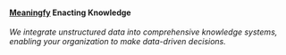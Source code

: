 #### [Meaningfy](https://meaningfy.ws/) Enacting Knowledge
_We integrate unstructured data into comprehensive knowledge systems, 
enabling your organization to make data-driven decisions._

<!---
----

#### Take control over your knowledge assets
_Systems we deliver offer a holistic view of all business data. No matter 
how diverse your company’s data mix may be, you can bring it all together. 
Better insights, better control._

----

### Services

* **Semantic Technology Consulting:** _Shorten your path from innovative ideas to effective delivery._
* **Semantic Data Modelling & Integration:** _Increase the business value of your enterprise data by adopting a semantic-based data model._
* **Text Mining & Text Analytics:** _Unlock the meaning from the unstructured text and expose new business insights._
* **Semantic Technology Training:** _Master semantic technologies with tailor-made training courses to accommodate your needs._

---

### Approach to give unstructured data meaning from plan to value
Since each project differs, we customize our solutions to meet your needs and approach every project with an open mind.

01. Discovery: On our first contact, we would like to learn about your business goals and product vision, as well as identify the most important features.
02. Proposal: We create a detailed document after collecting your initial requirements that details our proposed solution.
03. Development: During development, the requirements are confirmed during an initial meeting, and we walk you through each iteration to gather detailed feedback.
04. Testing: All agreed-upon features are then tested by the client after an agreed-upon period. We encourage you to test the solution as much as possible before going live.
05. Deployment: As soon as the scope of the project has been met, the first version will be released.Our team makes sure the deployment goes smoothly.
06. Support: We offer support for your project, which includes introducing new updates, as well as adding new functionalities and correcting the errors, if necessary. 

---
### Let's build something together

_See how semantic technology can work for you. [Book a call at your convenience with our experts today.](https://koalendar.com/e/meeting-with-eugeniu-costetchi)_
-->
